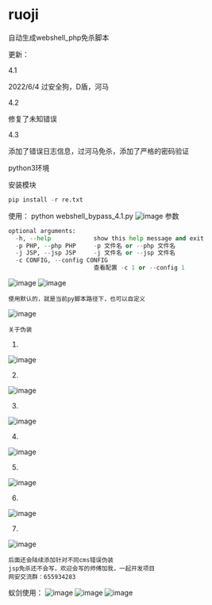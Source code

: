 # ruoji

自动生成webshell_php免杀脚本



更新：

4.1

2022/6/4
过安全狗，D盾，河马

4.2

修复了未知错误

4.3

添加了错误日志信息，过河马免杀，添加了严格的密码验证



python3环境

安装模块

```python
pip install -r re.txt
```

使用：
python webshell_bypass_4.1.py
![image](https://user-images.githubusercontent.com/79234113/171996206-52045242-e21f-4463-9ffe-ca9318667658.png)
参数

```python
optional arguments:
  -h, --help            show this help message and exit
  -p PHP, --php PHP     -p 文件名 or --php 文件名
  -j JSP, --jsp JSP     -j 文件名 or --jsp 文件名
  -c CONFIG, --config CONFIG
                        查看配置 -c 1 or --config 1
```

 ![image](https://user-images.githubusercontent.com/79234113/171996281-fd40e3b4-fd4b-4572-87e1-9460d59ad2f4.png)
![image](https://user-images.githubusercontent.com/79234113/171996323-430853ef-bb7a-494b-b3a1-fe6a1a4aeb9d.png)

```
使用默认的，就是当前py脚本路径下，也可以自定义
```

![image](https://user-images.githubusercontent.com/79234113/171996340-5e8f86fc-5816-4a7a-829a-e6f23660fda2.png)

```
关于伪装
```

1.
![image](https://user-images.githubusercontent.com/79234113/171996466-95b63d3b-f40e-4c71-a615-b76ccf87d25f.png)

2.
![image](https://user-images.githubusercontent.com/79234113/171996472-9204ddf7-ca87-435a-9a7b-671307c3011d.png)

3.
![image](https://user-images.githubusercontent.com/79234113/171996475-bbbca0e7-f822-4977-b7bb-78ed47a63cec.png)

4.
![image](https://user-images.githubusercontent.com/79234113/171996485-eeeff904-637c-482b-8492-c8a1f490a046.png)

5.
![image](https://user-images.githubusercontent.com/79234113/171996490-fe556bef-7975-4c75-a33a-41eabf4253fd.png)

6.
![image](https://user-images.githubusercontent.com/79234113/171996496-5f812b80-573b-4bef-acca-3789d9adaecb.png)

7.
![image](https://user-images.githubusercontent.com/79234113/171996504-46c5c204-91a9-4f48-8c00-57e3180b7164.png)


```
后面还会陆续添加针对不同cms错误伪装
jsp免杀还不会写，欢迎会写的师傅加我，一起开发项目
网安交流群：655934283
```







蚁剑使用：
![image](https://user-images.githubusercontent.com/79234113/171996878-0fadd6be-a4dd-4af3-b577-93787f946969.png)
![image](https://user-images.githubusercontent.com/79234113/171996880-23a10823-ae93-40f2-9139-ee4cf54ca990.png)
![image](https://user-images.githubusercontent.com/79234113/171996918-5759f5c3-4523-4c64-bf7e-b5032b72f464.png)

